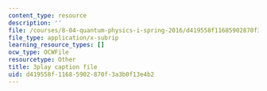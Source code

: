 ```yaml
---
content_type: resource
description: ''
file: /courses/8-04-quantum-physics-i-spring-2016/d419558f11685902870f3a3b0f13e4b2_jd4es6Bo600.vtt
file_type: application/x-subrip
learning_resource_types: []
ocw_type: OCWFile
resourcetype: Other
title: 3play caption file
uid: d419558f-1168-5902-870f-3a3b0f13e4b2
---
```

